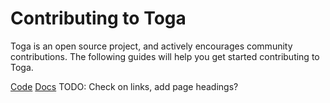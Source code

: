 # Contributing to Toga

Toga is an open source project, and actively encourages community
contributions. The following guides will help you get started
contributing to Toga.

[Code](./code)
[Docs](./docs)
TODO: Check on links, add page headings?
